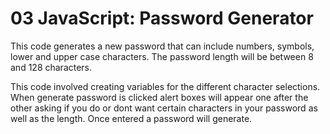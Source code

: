 # 03 JavaScript: Password Generator

This code generates a new password that can include numbers, symbols, lower and upper case characters. The password length will be between 8 and 128 characters.

This code involved creating variables for the different character selections. When generate password is clicked alert boxes will appear one after the other asking if you do or dont want certain characters in your password as well as the length. Once entered a password will generate.

